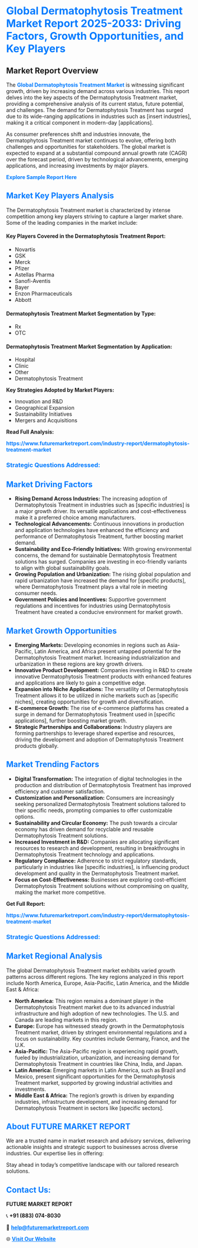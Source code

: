<h1 style="color: #007BFF;">Global Dermatophytosis Treatment Market Report 2025-2033: Driving Factors, Growth Opportunities, and Key Players</h1>

<section id="overview">
<h2>Market Report Overview</h2>
<p>The <a href="https://www.futuremarketreport.com/industry-report/dermatophytosis-treatment-market" style="color: #007BFF; text-decoration: none;"><strong>Global Dermatophytosis Treatment Market</strong></a> is witnessing significant growth, driven by increasing demand across various industries. This report delves into the key aspects of the Dermatophytosis Treatment market, providing a comprehensive analysis of its current status, future potential, and challenges. The demand for Dermatophytosis Treatment has surged due to its wide-ranging applications in industries such as [insert industries], making it a critical component in modern-day [applications].</p>
<p>As consumer preferences shift and industries innovate, the Dermatophytosis Treatment market continues to evolve, offering both challenges and opportunities for stakeholders. The global market is expected to expand at a substantial compound annual growth rate (CAGR) over the forecast period, driven by technological advancements, emerging applications, and increasing investments by major players.</p>
</section>

<section id="overview">
<p><a href="https://www.futuremarketreport.com/request-sample/reportId=122664" style="color: #007BFF; text-decoration: none;"><strong>Explore Sample Report Here</strong></a></p>
</section>

<section id="key-players">
<h2 style="color: #007BFF;">Market Key Players Analysis</h2>
<p>The Dermatophytosis Treatment market is characterized by intense competition among key players striving to capture a larger market share. Some of the leading companies in the market include:</p>
<h4>Key Players Covered in the Dermatophytosis Treatment Report:</h4>
<ul><li>Novartis</li><li>GSK</li><li>Merck</li><li>Pfizer</li><li>Astellas Pharma</li><li>Sanofi-Aventis</li><li>Bayer</li><li>Enzon Pharmaceuticals</li><li>Abbott</li></ul>
<h4>Dermatophytosis Treatment Market Segmentation by Type:</h4>
<ul><li>Rx</li><li>OTC</li></ul>

<h4>Dermatophytosis Treatment Market Segmentation by Application:</h4>
<ul><li>Hospital</li><li>Clinic</li><li>Other</li><li>Dermatophytosis Treatment</li></ul>
<p><strong>Key Strategies Adopted by Market Players:</strong></p>
<ul>
<li>Innovation and R&D</li>
<li>Geographical Expansion</li>
<li>Sustainability Initiatives</li>
<li>Mergers and Acquisitions</li>
</ul>
</section>

<section>
<p><strong>Read Full Analysis: </strong></p><a href="https://www.futuremarketreport.com/industry-report/dermatophytosis-treatment-market" style="color: #007BFF; text-decoration: none;"><strong>https://www.futuremarketreport.com/industry-report/dermatophytosis-treatment-market</strong></a>
<h3 style="color: #007BFF;">Strategic Questions Addressed:</h3>
</section>

<section id="driving-factors">
<h2 style="color: #007BFF;">Market Driving Factors</h2>
<ul>
<li><strong>Rising Demand Across Industries:</strong> The increasing adoption of Dermatophytosis Treatment in industries such as [specific industries] is a major growth driver. Its versatile applications and cost-effectiveness make it a preferred choice among manufacturers.</li>
<li><strong>Technological Advancements:</strong> Continuous innovations in production and application technologies have enhanced the efficiency and performance of Dermatophytosis Treatment, further boosting market demand.</li>
<li><strong>Sustainability and Eco-Friendly Initiatives:</strong> With growing environmental concerns, the demand for sustainable Dermatophytosis Treatment solutions has surged. Companies are investing in eco-friendly variants to align with global sustainability goals.</li>
<li><strong>Growing Population and Urbanization:</strong> The rising global population and rapid urbanization have increased the demand for [specific products], where Dermatophytosis Treatment plays a vital role in meeting consumer needs.</li>
<li><strong>Government Policies and Incentives:</strong> Supportive government regulations and incentives for industries using Dermatophytosis Treatment have created a conducive environment for market growth.</li>
</ul>
</section>

<section id="growth-opportunities">
<h2 style="color: #007BFF;">Market Growth Opportunities</h2>
<ul>
<li><strong>Emerging Markets:</strong> Developing economies in regions such as Asia-Pacific, Latin America, and Africa present untapped potential for the Dermatophytosis Treatment market. Increasing industrialization and urbanization in these regions are key growth drivers.</li>
<li><strong>Innovative Product Development:</strong> Companies investing in R&D to create innovative Dermatophytosis Treatment products with enhanced features and applications are likely to gain a competitive edge.</li>
<li><strong>Expansion into Niche Applications:</strong> The versatility of Dermatophytosis Treatment allows it to be utilized in niche markets such as [specific niches], creating opportunities for growth and diversification.</li>
<li><strong>E-commerce Growth:</strong> The rise of e-commerce platforms has created a surge in demand for Dermatophytosis Treatment used in [specific applications], further boosting market growth.</li>
<li><strong>Strategic Partnerships and Collaborations:</strong> Industry players are forming partnerships to leverage shared expertise and resources, driving the development and adoption of Dermatophytosis Treatment products globally.</li>
</ul>
</section>

<section id="trending-factors">
<h2 style="color: #007BFF;">Market Trending Factors</h2>
<ul>
<li><strong>Digital Transformation:</strong> The integration of digital technologies in the production and distribution of Dermatophytosis Treatment has improved efficiency and customer satisfaction.</li>
<li><strong>Customization and Personalization:</strong> Consumers are increasingly seeking personalized Dermatophytosis Treatment solutions tailored to their specific needs, prompting companies to offer customizable options.</li>
<li><strong>Sustainability and Circular Economy:</strong> The push towards a circular economy has driven demand for recyclable and reusable Dermatophytosis Treatment solutions.</li>
<li><strong>Increased Investment in R&D:</strong> Companies are allocating significant resources to research and development, resulting in breakthroughs in Dermatophytosis Treatment technology and applications.</li>
<li><strong>Regulatory Compliance:</strong> Adherence to strict regulatory standards, particularly in industries like [specific industries], is influencing product development and quality in the Dermatophytosis Treatment market.</li>
<li><strong>Focus on Cost-Effectiveness:</strong> Businesses are exploring cost-efficient Dermatophytosis Treatment solutions without compromising on quality, making the market more competitive.</li>
</ul>
</section>

<section>
<p><strong>Get Full Report: </strong></p><a href="https://www.futuremarketreport.com/industry-report/dermatophytosis-treatment-market" style="color: #007BFF; text-decoration: none;"><strong>https://www.futuremarketreport.com/industry-report/dermatophytosis-treatment-market</strong></a>
<h3 style="color: #007BFF;">Strategic Questions Addressed:</h3>
</section>


<section id="regional-analysis">
<h2 style="color: #007BFF;">Market Regional Analysis</h2>
<p>The global Dermatophytosis Treatment market exhibits varied growth patterns across different regions. The key regions analyzed in this report include North America, Europe, Asia-Pacific, Latin America, and the Middle East & Africa:</p>
<ul>
<li><strong>North America:</strong> This region remains a dominant player in the Dermatophytosis Treatment market due to its advanced industrial infrastructure and high adoption of new technologies. The U.S. and Canada are leading markets in this region.</li>
<li><strong>Europe:</strong> Europe has witnessed steady growth in the Dermatophytosis Treatment market, driven by stringent environmental regulations and a focus on sustainability. Key countries include Germany, France, and the U.K.</li>
<li><strong>Asia-Pacific:</strong> The Asia-Pacific region is experiencing rapid growth, fueled by industrialization, urbanization, and increasing demand for Dermatophytosis Treatment in countries like China, India, and Japan.</li>
<li><strong>Latin America:</strong> Emerging markets in Latin America, such as Brazil and Mexico, present significant opportunities for the Dermatophytosis Treatment market, supported by growing industrial activities and investments.</li>
<li><strong>Middle East & Africa:</strong> The region’s growth is driven by expanding industries, infrastructure development, and increasing demand for Dermatophytosis Treatment in sectors like [specific sectors].</li>
</ul>
</section>

<footer>
<h2 style="color: #007BFF;">About FUTURE MARKET REPORT</h2>
<p>We are a trusted name in market research and advisory services, delivering actionable insights and strategic support to businesses across diverse industries. Our expertise lies in offering:</p>

<p>Stay ahead in today’s competitive landscape with our tailored research solutions.</p>

<h2 style="color: #007BFF;">Contact Us:</h2>
<p><strong>FUTURE MARKET REPORT</strong></p>
<p>📞 <strong>+91 (883) 074-8030</strong></p>
<p>📧 <strong><a href="mailto:help@futuremarketreport.com" style="color: #007BFF;">help@futuremarketreport.com</a></strong></p>
<p>🌐 <strong><a href="https://www.futuremarketreport.com/" style="color: #007BFF;">Visit Our Website</a></strong></p>
</footer>